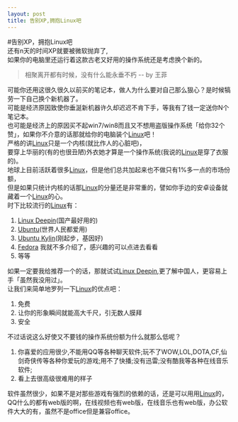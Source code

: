 ```yaml
---
layout: post
title: 告别XP,拥抱Linux吧
---
```


#告别XP，拥抱Linux吧  
还有n天的时间XP就要被微软抛弃了,  
如果你的电脑里还运行着这款古老又好用的操作系统还是考虑换个新的。

> 相聚离开都有时候，没有什么能永垂不朽  -- by 王菲  

可能你还用这很久很久以前买的笔记本，做人为什么要对自己那么狠心？是时候犒劳一下自己换个新机器了。  
可能是经济原因致使你垂涎新机器许久却迟迟不肯下手，等我有了钱一定送你N个笔记本。  
也可能是经济上的原因买不起win7/win8而且又不想用盗版操作系统「给你32个赞」，如果你不介意的话那就给你的电脑装个[Linux][]吧！  
严格的讲[Linux][]只是一个内核(就比作人的心脏吧)，  
要穿上华丽的(有的也很丑陋)外衣她才算是一个操作系统(我说的[Linux][]是穿了衣服的)。  
地球上目前活跃着很多[Linux][]，但是他们总共加起来也不做只有1%多一点的市场份额，  
但是如果只统计内核的话那[Linux][]的分量还是非常重的，譬如你手边的安卓设备就藏着一个[Linux][]的心。  
时下比较流行的[Linux][]有：  
1. [Linux Deepin][](国产最好用的)
2. [Ubuntu][](世界人民都爱用)
3. [Ubuntu Kylin][](刚起步，基因好)
4. [Fedora][] 我就不多介绍了，感兴趣的可以点进去看看
5. 等等

如果一定要我给推荐一个的话，那就试试[Linux Deepin][],更了解中国人，更容易上手「虽然我没用过」。  
让我们来简单地罗列一下[Linux][]的优点吧：
1. 免费  
2. 让你的形象瞬间就能高大千尺，引无数人膜拜  
3. 安全

不过话说这么好使又不要钱的操作系统份额为什么就那么低呢？
1. 你喜爱的应用很少,不能用QQ等各种聊天软件;玩不了WOW,LOL,DOTA,CF,仙剑奇侠传等各种你爱玩的游戏;用不了快播;没有迅雷;没有酷我等各种在线音乐软件;
2. 看上去很高级很难用的样子

软件虽然很少，如果不是对那些游戏有强烈的依赖的话，还是可以用用[Linux][]的，  
QQ什么的都有web版的啊，在线视频也有web版，在线音乐也有web版，办公软件大大的有，虽然不是office但是兼容office。

[Linux]: http://baike.baidu.com/link?url=WO23Io2RWwkZnYG7tGqc1UGMIO4lp5QR-BuDtB-45zsdiajZAvkOLjxdggLV6KCS
[Linux Deepin]: http://www.linuxdeepin.com/index.cn.html
[Ubuntu]: http://www.ubuntu.org.cn/
[Ubuntu Kylin]: http://www.ubuntukylin.com/
[Fedora]: http://fedoraproject.org/
